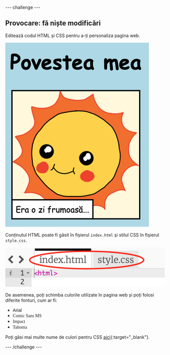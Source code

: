 \--- challenge \---

## Provocare: fă niște modificări

Editează codul HTML și CSS pentru a-ți personaliza pagina web.

![captură de ecran](images/story-changes.png)

Conținutul HTML poate fi găsit în fișierul `index.html` și stilul CSS în fișierul `style.css`.

![captură de ecran](images/story-files.png)

De asemenea, poți schimba culorile utilizate în pagina web și poți folosi diferite fonturi, cum ar fi:

+ <span style="font-family: Arial;">Arial</span>
+ <span style="font-family: Comic Sans MS;">Comic Sans MS</span>
+ <span style="font-family: Impact;">Impact</span>
+ <span style="font-family: Tahoma;">Tahoma</span>

Poți găsi mai multe nume de culori pentru CSS [aici](http://jumpto.cc/colours){:target="_blank"}.

\--- /challenge \---